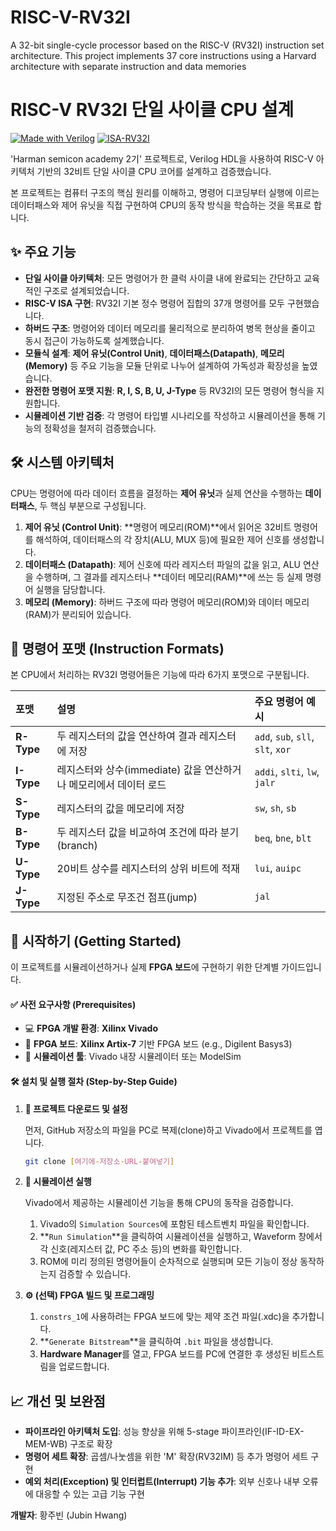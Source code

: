 # RISC-V-RV32I
A 32-bit single-cycle processor based on the RISC-V (RV32I) instruction set architecture. This project implements 37 core instructions using a Harvard architecture with separate instruction and data memories

# RISC-V RV32I 단일 사이클 CPU 설계

[![Made with Verilog](https://img.shields.io/badge/Made%20with-Verilog-1f425f.svg)](https://verilog.org/)
[![ISA-RV32I](https://img.shields.io/badge/ISA-RV32I-blue.svg)](https://riscv.org/technical/specifications/)

'Harman semicon academy 2기' 프로젝트로, Verilog HDL을 사용하여 RISC-V 아키텍처 기반의 32비트 단일 사이클 CPU 코어를 설계하고 검증했습니다.

본 프로젝트는 컴퓨터 구조의 핵심 원리를 이해하고, 명령어 디코딩부터 실행에 이르는 데이터패스와 제어 유닛을 직접 구현하여 CPU의 동작 방식을 학습하는 것을 목표로 합니다.

## ✨ 주요 기능

* **단일 사이클 아키텍처**: 모든 명령어가 한 클럭 사이클 내에 완료되는 간단하고 교육적인 구조로 설계되었습니다.
* **RISC-V ISA 구현**: RV32I 기본 정수 명령어 집합의 37개 명령어를 모두 구현했습니다.
* **하버드 구조**: 명령어와 데이터 메모리를 물리적으로 분리하여 병목 현상을 줄이고 동시 접근이 가능하도록 설계했습니다.
* **모듈식 설계**: **제어 유닛(Control Unit)**, **데이터패스(Datapath)**, **메모리(Memory)** 등 주요 기능을 모듈 단위로 나누어 설계하여 가독성과 확장성을 높였습니다.
* **완전한 명령어 포맷 지원**: **R, I, S, B, U, J-Type** 등 RV32I의 모든 명령어 형식을 지원합니다.
* **시뮬레이션 기반 검증**: 각 명령어 타입별 시나리오를 작성하고 시뮬레이션을 통해 기능의 정확성을 철저히 검증했습니다.

## 🛠️ 시스템 아키텍처

CPU는 명령어에 따라 데이터 흐름을 결정하는 **제어 유닛**과 실제 연산을 수행하는 **데이터패스**, 두 핵심 부분으로 구성됩니다.

1.  **제어 유닛 (Control Unit)**: **명령어 메모리(ROM)**에서 읽어온 32비트 명령어를 해석하여, 데이터패스의 각 장치(ALU, MUX 등)에 필요한 제어 신호를 생성합니다.
2.  **데이터패스 (Datapath)**: 제어 신호에 따라 레지스터 파일의 값을 읽고, ALU 연산을 수행하며, 그 결과를 레지스터나 **데이터 메모리(RAM)**에 쓰는 등 실제 명령어 실행을 담당합니다.
3.  **메모리 (Memory)**: 하버드 구조에 따라 명령어 메모리(ROM)와 데이터 메모리(RAM)가 분리되어 있습니다.

## 📖 명령어 포맷 (Instruction Formats)

본 CPU에서 처리하는 RV32I 명령어들은 기능에 따라 6가지 포맷으로 구분됩니다.

| 포맷 | 설명 | 주요 명령어 예시 |
| :--- | :--- | :--- |
| **R-Type** | 두 레지스터의 값을 연산하여 결과 레지스터에 저장 | `add`, `sub`, `sll`, `slt`, `xor` |
| **I-Type** | 레지스터와 상수(immediate) 값을 연산하거나 메모리에서 데이터 로드 | `addi`, `slti`, `lw`, `jalr` |
| **S-Type** | 레지스터의 값을 메모리에 저장 | `sw`, `sh`, `sb` |
| **B-Type** | 두 레지스터 값을 비교하여 조건에 따라 분기(branch) | `beq`, `bne`, `blt` |
| **U-Type** | 20비트 상수를 레지스터의 상위 비트에 적재 | `lui`, `auipc` |
| **J-Type** | 지정된 주소로 무조건 점프(jump) | `jal` |


## 🚀 시작하기 (Getting Started)

이 프로젝트를 시뮬레이션하거나 실제 **FPGA 보드**에 구현하기 위한 단계별 가이드입니다.

#### ✅ 사전 요구사항 (Prerequisites)
* 💻 **FPGA 개발 환경**: **Xilinx Vivado**
* 🤖 **FPGA 보드**: **Xilinx Artix-7** 기반 FPGA 보드 (e.g., Digilent Basys3)
* 🧪 **시뮬레이션 툴**: Vivado 내장 시뮬레이터 또는 ModelSim

#### 🛠️ 설치 및 실행 절차 (Step-by-Step Guide)

1.  **📂 프로젝트 다운로드 및 설정**

    먼저, GitHub 저장소의 파일을 PC로 복제(clone)하고 Vivado에서 프로젝트를 엽니다.
    ```bash
    git clone [여기에-저장소-URL-붙여넣기]
    ```

2.  **🧪 시뮬레이션 실행**

    Vivado에서 제공하는 시뮬레이션 기능을 통해 CPU의 동작을 검증합니다.
    1.  Vivado의 `Simulation Sources`에 포함된 테스트벤치 파일을 확인합니다.
    2.  **`Run Simulation`**을 클릭하여 시뮬레이션을 실행하고, Waveform 창에서 각 신호(레지스터 값, PC 주소 등)의 변화를 확인합니다.
    3.  ROM에 미리 정의된 명령어들이 순차적으로 실행되며 모든 기능이 정상 동작하는지 검증할 수 있습니다.

3.  **⚙️ (선택) FPGA 빌드 및 프로그래밍**

    1.  `constrs_1`에 사용하려는 FPGA 보드에 맞는 제약 조건 파일(.xdc)을 추가합니다.
    2.  **`Generate Bitstream`**을 클릭하여 `.bit` 파일을 생성합니다.
    3.  **Hardware Manager**를 열고, FPGA 보드를 PC에 연결한 후 생성된 비트스트림을 업로드합니다.

## 📈 개선 및 보완점
* **파이프라인 아키텍처 도입**: 성능 향상을 위해 5-stage 파이프라인(IF-ID-EX-MEM-WB) 구조로 확장
* **명령어 세트 확장**: 곱셈/나눗셈을 위한 'M' 확장(RV32IM) 등 추가 명령어 세트 구현
* **예외 처리(Exception) 및 인터럽트(Interrupt) 기능 추가**: 외부 신호나 내부 오류에 대응할 수 있는 고급 기능 구현


**개발자**: 황주빈 (Jubin Hwang)

